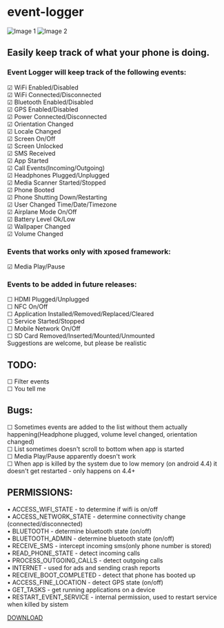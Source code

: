 # event-logger  
![Image 1](https://raw.githubusercontent.com/pedja1/event-logger/master/_market/device-2014-04-18-224223_nexus4_angle1.png "Image 1")
![Image 2](https://raw.githubusercontent.com/pedja1/event-logger/master/_market/device-2014-04-18-224223_nexus4_angle1.png "Image 2")


## Easily keep track of what your phone is doing.

### Event Logger will keep track of the following events:

☑ WiFi Enabled/Disabled  
☑ WiFi Connected/Disconnected  
☑ Bluetooth Enabled/Disabled  
☑ GPS Enabled/Disabled  
☑ Power Connected/Disconnected  
☑ Orientation Changed  
☑ Locale Changed  
☑ Screen On/Off  
☑ Screen Unlocked  
☑ SMS Received  
☑ App Started  
☑ Call Events(Incoming/Outgoing)  
☑ Headphones Plugged/Unplugged  
☑ Media Scanner Started/Stopped  
☑ Phone Booted  
☑ Phone Shutting Down/Restarting  
☑ User Changed Time/Date/Timezone  
☑ Airplane Mode On/Off  
☑ Battery Level Ok/Low  
☑ Wallpaper Changed  
☑ Volume Changed  

### Events that works only with xposed framework:
☑ Media Play/Pause  

### Events to be added in future releases:

☐ HDMI Plugged/Unplugged  
☐ NFC On/Off  
☐ Application Installed/Removed/Replaced/Cleared  
☐ Service Started/Stopped  
☐ Mobile Network On/Off  
☐ SD Card Removed/Inserted/Mounted/Unmounted  
Suggestions are welcome, but please be realistic  

## TODO:
☐ Filter events  
☐ You tell me  

## Bugs:
☐ Sometimes events are added to the list without them actually happening(Headphone plugged, volume level changed, orientation changed)  
☐ List sometimes doesn't scroll to bottom when app is started  
☐ Media Play/Pause apparently doesn't work  
☐ When app is killed by the system due to low memory (on android 4.4) it doesn't get restarted - only happens on 4.4+  

## PERMISSIONS:
• ACCESS_WIFI_STATE - to determine if wifi is on/off  
• ACCESS_NETWORK_STATE - determine connectivity change (connected/disconnected)  
• BLUETOOTH - determine bluetooth state (on/off)  
• BLUETOOTH_ADMIN - determine bluetooth state (on/off)  
• RECEIVE_SMS - intercept incoming sms(only phone number is stored)  
• READ_PHONE_STATE - detect incoming calls  
• PROCESS_OUTGOING_CALLS - detect outgoing calls  
• INTERNET - used for ads and sending crash reports  
• RECEIVE_BOOT_COMPLETED - detect that phone has booted up  
• ACCESS_FINE_LOCATION - detect GPS state (on/off)  
• GET_TASKS - get running applications on a device  
• RESTART_EVENT_SERVICE - internal permission, used to restart service when killed by sistem  

[DOWNLOAD](http://play.google.com/store/apps/details?id=rs.pedjaapps.eventlogger)
